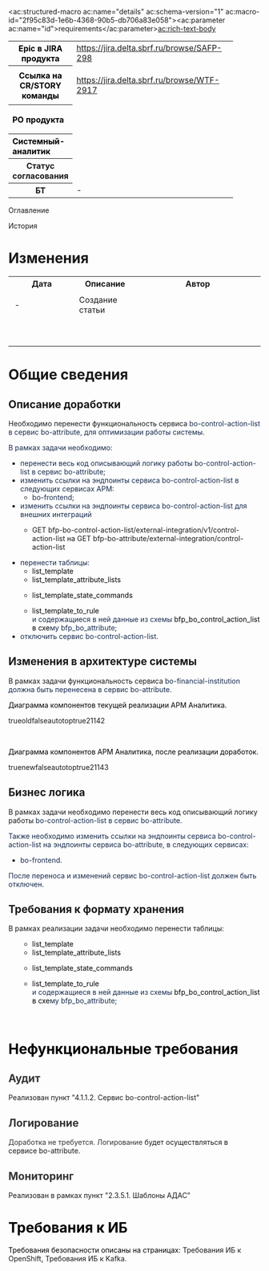<ac:structured-macro ac:name="details" ac:schema-version="1" ac:macro-id="2f95c83d-1e6b-4368-90b5-db706a83e058"><ac:parameter ac:name="id">requirements</ac:parameter><ac:rich-text-body>
<table class="relative-table wrapped" style="width: 89.006%;"><colgroup><col style="width: 21.9306%;" /><col style="width: 78.0694%;" /></colgroup>
<tbody>
<tr>
<th colspan="1"><span style="color: rgb(0,0,0);">Epic в JIRA продукта</span></th>
<td colspan="1"><a class="" href="https://jira.delta.sbrf.ru/browse/SAFP-298">https://jira.delta.sbrf.ru/browse/SAFP-298</a></td></tr>
<tr>
<th colspan="1"><span style="color: rgb(0,0,0);">Ссылка на CR/STORY команды</span></th>
<td colspan="1">
<div class="content-wrapper">
<p><a class="" href="https://jira.delta.sbrf.ru/browse/WTF-2917">https://jira.delta.sbrf.ru/browse/WTF-2917</a></p></div></td></tr>
<tr>
<th colspan="1" style="text-align: left;"><span style="color: rgb(0,0,0);">PO продукта&nbsp;</span></th>
<td colspan="1" style="text-align: left;">
<div class="content-wrapper">
<p><ac:link><ri:user ri:userkey="8a9599bb4564914b0145659994ea161d" /></ac:link>&nbsp;</p></div></td></tr>
<tr>
<th colspan="1" style="text-align: left;"><span style="color: rgb(0,0,0);">Системный-аналитик&nbsp;</span></th>
<td colspan="1" style="text-align: left;">
<div class="content-wrapper">
<p><ac:link><ri:user ri:userkey="8aae6c9b8767c64801876a9fba970002" /></ac:link></p></div></td></tr>
<tr>
<th colspan="1">Статус согласования</th>
<td colspan="1">
<div class="content-wrapper">
<p><ac:structured-macro ac:name="pagestatus" ac:schema-version="1" ac:macro-id="78e6cbf4-f1c3-4d8e-a397-5be1651a0856" /></p></div></td></tr>
<tr>
<th colspan="1">БТ</th>
<td colspan="1">-</td></tr></tbody></table></ac:rich-text-body></ac:structured-macro><ac:structured-macro ac:name="numberedheadings" ac:schema-version="1" ac:macro-id="07a00a23-bb8d-41b3-afbc-c102f657467c"><ac:rich-text-body><ac:structured-macro ac:name="expand" ac:schema-version="1" ac:macro-id="eeade700-56fc-475e-93f0-218761db02b1"><ac:parameter ac:name="title">Оглавление</ac:parameter><ac:rich-text-body>
<p><ac:structured-macro ac:name="toc" ac:schema-version="1" ac:macro-id="06871eb8-97e9-4b83-ad76-e460bbc9d49c" /></p></ac:rich-text-body></ac:structured-macro><ac:structured-macro ac:name="expand" ac:schema-version="1" ac:macro-id="14e0ae5f-e72e-4984-abfc-9cc69a1fd0c0"><ac:parameter ac:name="title">История</ac:parameter><ac:rich-text-body>
<h1>Изменения</h1>
<table class="wrapped"><colgroup><col style="width: 154.0px;" /><col style="width: 126.0px;" /><col style="width: 301.0px;" /></colgroup>
<tbody>
<tr>
<th>Дата</th>
<th>Описание</th>
<th>Автор</th></tr>
<tr>
<td>
<div class="content-wrapper">
<p><time datetime="2024-06-14" />&nbsp;-&nbsp;&nbsp;</p></div></td>
<td>Создание статьи</td>
<td>
<div class="content-wrapper">
<p><ac:link><ri:user ri:userkey="8aae6c947eb1ba23017eb4f6b44b0004" /></ac:link></p></div></td></tr>
<tr>
<td colspan="1"><br /></td>
<td colspan="1"><br /></td>
<td colspan="1"><br /></td></tr>
<tr>
<td colspan="1"><br /></td>
<td colspan="1"><br /></td>
<td colspan="1"><br /></td></tr></tbody></table></ac:rich-text-body></ac:structured-macro>
<h1>Общие сведения</h1>
<h2>Описание доработки</h2>
<p>Необходимо перенести функциональность сервиса&nbsp;<span style="color: rgb(23,43,77);">bo-control-action-list в сервис bo-attribute, для оптимизации работы системы.</span></p>
<p><span style="color: rgb(23,43,77);">В рамках задачи необходимо:</span></p>
<ul>
<li><span style="color: rgb(23,43,77);">перенести весь код описывающий логику работы bo-control-action-list&nbsp;в сервис bo-attribute;</span></li>
<li><span style="color: rgb(23,43,77);">изменить ссылки на эндпоинты сервиса bo-control-action-list в следующих сервисах АРМ:</span><br />
<ul>
<li><span style="color: rgb(23,43,77);">bo-frontend;</span></li></ul></li>
<li><span style="color: rgb(23,43,77);">изменить ссылки на эндпоинты сервиса bo-control-action-list для внешних интеграций</span>
<ul>
<li>
<p class="p1">GET bfp-bo-control-action-list/external-integration/v1/control-action-list на GET bfp-bo-attribute/external-integration/control-action-list</p></li></ul></li>
<li><span style="color: rgb(23,43,77);">перенести таблицы:</span>
<ul>
<li><span style="color: rgb(0,0,0);">list_template </span></li>
<li><span style="color: rgb(0,0,0);">list_template_attribute_lists&nbsp;</span></li>
<li>
<p class="p1"><span style="color: rgb(0,0,0);">list_template_state_commands</span></p></li>
<li><span style="color: rgb(0,0,0);">list_template_to_rule</span><br /><span style="color: rgb(23,43,77);">и содержащиеся в ней данные из схемы<span style="color: rgb(0,0,0);"> bfp_bo_control_action_list в схе</span>му bfp_bo_attribute;</span></li></ul></li>
<li><span style="color: rgb(23,43,77);">отключить сервис bo-control-action-list.</span></li></ul>
<h2>Изменения в архитектуре системы&nbsp;</h2>
<p>В рамках задачи&nbsp;функциональность сервиса&nbsp;<span style="color: rgb(23,43,77);">bo-financial-institution должна быть перенесена в сервис bo-attribute.</span></p>
<p><span style="color: rgb(0,0,0);">Диаграмма компонентов текущей реализации АРМ Аналитика.</span></p>
<p><ac:structured-macro ac:name="drawio" ac:schema-version="1" ac:macro-id="80e3d52a-7b8a-45d6-9871-10e74a86f96a"><ac:parameter ac:name="border">true</ac:parameter><ac:parameter ac:name="diagramName">old</ac:parameter><ac:parameter ac:name="simpleViewer">false</ac:parameter><ac:parameter ac:name="width" /><ac:parameter ac:name="links">auto</ac:parameter><ac:parameter ac:name="tbstyle">top</ac:parameter><ac:parameter ac:name="lbox">true</ac:parameter><ac:parameter ac:name="diagramWidth">2114</ac:parameter><ac:parameter ac:name="revision">2</ac:parameter><ac:parameter ac:name="" /></ac:structured-macro></p>
<p><br /></p>
<p><span style="color: rgb(0,0,0);">Диаграмма компонентов АРМ Аналитика, после реализации доработок.</span></p>
<p><ac:structured-macro ac:name="drawio" ac:schema-version="1" ac:macro-id="09775590-4e46-4a02-9cff-e292d535e1fe"><ac:parameter ac:name="border">true</ac:parameter><ac:parameter ac:name="diagramName">new</ac:parameter><ac:parameter ac:name="simpleViewer">false</ac:parameter><ac:parameter ac:name="width" /><ac:parameter ac:name="links">auto</ac:parameter><ac:parameter ac:name="tbstyle">top</ac:parameter><ac:parameter ac:name="lbox">true</ac:parameter><ac:parameter ac:name="diagramWidth">2114</ac:parameter><ac:parameter ac:name="revision">3</ac:parameter><ac:parameter ac:name="" /></ac:structured-macro></p>
<h2>Бизнес логика</h2>
<p>В рамках задачи необходимо перенести весь код описывающий логику работы <span style="color: rgb(23,43,77);">bo-control-action-list</span><span style="color: rgb(23,43,77);">&nbsp;в сервис bo-attribute.&nbsp;</span></p>
<p><span style="color: rgb(23,43,77);">Также необходимо&nbsp;</span><span style="color: rgb(23,43,77);">изменить ссылки на эндпоинты сервиса bo-control-action-list на эндпоинты сервиса bo-attribute, в следующих сервисах:</span></p>
<ul>
<li><span style="color: rgb(23,43,77);">bo-frontend.</span></li></ul>
<p><span style="color: rgb(23,43,77);">После переноса и изменений сервис bo-control-action-list должен быть отключен.</span></p>
<h2>Требования к формату хранения</h2>
<p>В рамках реализации задачи необходимо перенести таблицы:</p>
<ul>
<li style="list-style-type: none;">
<ul>
<li><span style="color: rgb(0,0,0);">list_template </span></li>
<li><span style="color: rgb(0,0,0);">list_template_attribute_lists&nbsp;</span></li>
<li>
<p class="p1"><span style="color: rgb(0,0,0);">list_template_state_commands</span></p></li>
<li><span style="color: rgb(0,0,0);">list_template_to_rule</span><br /><span style="color: rgb(23,43,77);">и содержащиеся в ней данные из схемы<span style="color: rgb(0,0,0);"> bfp_bo_control_action_list в схе</span>му bfp_bo_attribute;</span></li></ul></li></ul>
<p><br /></p>
<h1><span class="nh-number" style="color: rgb(0,0,0);">Нефункциональные требования&nbsp;</span></h1>
<h2><span style="color: rgb(51,51,51);">Аудит</span></h2>
<p>Реализован <ac:link><ri:page ri:content-title="СТАС к модулю аудита действий пользователя" /></ac:link> пункт &quot;4.1.1.2. Сервис bo-control-action-list&quot;</p>
<h2><span style="color: rgb(51,51,51);">Логирование&nbsp;</span></h2>
<p><span style="color: rgb(51,51,51);">Доработка не требуется. Логирование</span><span style="letter-spacing: 0.0px;">&nbsp;будет осуществляться в сервисе&nbsp;bo-attribute.</span></p>
<h2><span style="color: rgb(51,51,51);">Мониторинг</span></h2>Реализован в рамках <ac:link><ri:page ri:content-title="Прикладной мониторинг" /></ac:link> пункт &quot;2.3.5.1. Шаблоны АДАС&quot;<br />
<h1><span style="color: rgb(0,0,0);">Требования к ИБ</span></h1>
<p><span style="color: rgb(51,51,51);"><span style="color: rgb(0,0,0);text-decoration: none;">Требования безопасности описаны на страницах:&nbsp;</span><a class="external-link" href="https://confluence.sberbank.ru/pages/viewpage.action?pageId=7502398610" style="text-decoration: none;" rel="nofollow">Требования ИБ к OpenShift</a><span style="color: rgb(0,0,0);text-decoration: none;">,&nbsp;</span><a class="external-link" href="https://confluence.sberbank.ru/pages/viewpage.action?pageId=7502398623" style="text-decoration: none;" rel="nofollow">Требования ИБ к Kafka</a>.</span></p></ac:rich-text-body></ac:structured-macro>